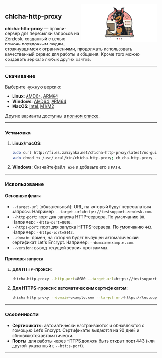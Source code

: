 <img src="https://github.com/matveynator/chicha-http-proxy/blob/main/chicha-http-proxy.png?raw=true" alt="chicha-http-proxy" width="50%" align="right" />

## **chicha-http-proxy**

**chicha-http-proxy** — прокси-сервер для пересылки запросов на Zendesk, созданный с целью помочь порядочным людям, столкнувшимся с ограничениями, продолжать использовать качественный сервис для работы и общения. Кроме того можно создавать зеркала любых других сайтов.

---

### **Скачивание**

Выберите нужную версию:

- **Linux**: [AMD64](http://files.zabiyaka.net/chicha-http-proxy/latest/no-gui/linux/amd64/chicha-http-proxy), [ARM64](http://files.zabiyaka.net/chicha-http-proxy/latest/no-gui/linux/arm64/chicha-http-proxy)
- **Windows**: [AMD64](http://files.zabiyaka.net/chicha-http-proxy/latest/no-gui/windows/amd64/chicha-http-proxy.exe), [ARM64](http://files.zabiyaka.net/chicha-http-proxy/latest/no-gui/windows/arm64/chicha-http-proxy.exe)
- **MacOS**: [Intel](http://files.zabiyaka.net/chicha-http-proxy/latest/no-gui/mac/amd64/chicha-http-proxy), [M1/M2](http://files.zabiyaka.net/chicha-http-proxy/latest/no-gui/mac/arm64/chicha-http-proxy)

Другие варианты доступны в [полном списке](http://files.zabiyaka.net/chicha-http-proxy/latest/no-gui).

---

### **Установка**

1. **Linux/macOS**:
   ```bash
   sudo curl http://files.zabiyaka.net/chicha-http-proxy/latest/no-gui/linux/amd64/chicha-http-proxy > /usr/local/bin/chicha-http-proxy; 
   sudo chmod +x /usr/local/bin/chicha-http-proxy; chicha-http-proxy --version;
   ```

2. **Windows**: 
   Скачайте файл `.exe` и добавьте его в `PATH`.

---

### **Использование**

#### Основные флаги

- `--target-url` (обязательный): URL, на который будут пересылаться запросы. Например: `--target-url=https://testsupport.zendesk.com`.
- `--http-port`: порт для запуска HTTP-сервера. По умолчанию `80`. Например: `--http-port=8080`.
- `--https-port`: порт для запуска HTTPS-сервера. По умолчанию `443`. Например: `--https-port=8443`.
- `--domain`: домен, на который будет выпущен автоматический сертификат Let's Encrypt. Например: `--domain=example.com`.
- `--version`: вывод текущей версии программы.

#### Примеры запуска

1. **Для HTTP-прокси**:
   ```bash
   chicha-http-proxy --http-port=8080 --target-url=https://testsupport.zendesk.com
   ```

2. **Для HTTPS-прокси с автоматическим сертификатом**:
   ```bash
   chicha-http-proxy --domain=example.com --target-url=https://testsupport.zendesk.com
   ```

---

### **Особенности**

- **Сертификаты**: автоматически настраиваются и обновляются с помощью Let's Encrypt. Сертификаты выдаются на 90 дней и обновляются автоматически.
- **Порты**: для работы через HTTPS должен быть открыт порт 443 (или другой, указанный в `--https-port`).

---
